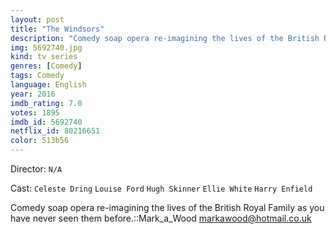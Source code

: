 ```yaml
---
layout: post
title: "The Windsors"
description: "Comedy soap opera re-imagining the lives of the British Royal Family as you have never seen them before.::Mark_a_Wood <markawood@hotmail.co.uk>.."
img: 5692740.jpg
kind: tv series
genres: [Comedy]
tags: Comedy 
language: English
year: 2016
imdb_rating: 7.0
votes: 1895
imdb_id: 5692740
netflix_id: 80216651
color: 513b56
---
```

Director: `N/A`  

Cast: `Celeste Dring` `Louise Ford` `Hugh Skinner` `Ellie White` `Harry Enfield` 

Comedy soap opera re-imagining the lives of the British Royal Family as you have never seen them before.::Mark_a_Wood <markawood@hotmail.co.uk>
